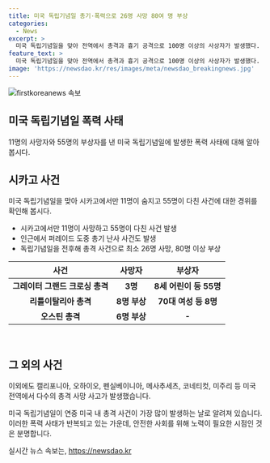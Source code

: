 ```yaml
---
title: 미국 독립기념일 총기·폭력으로 26명 사망 80여 명 부상
categories:
  - News
excerpt: >
  미국 독립기념일을 맞아 전역에서 총격과 흉기 공격으로 100명 이상의 사상자가 발생했다. 시카고에서만 11명이 사망하고 55명이 다쳤다. 이는 전년 동안의 비극과 비슷한 규모로, 미국 내 총기 사건이 가장 많은 날 중 하나로 꼽힌다. 해당 사건은 경찰이 원인을 조사 중이며, 사람들의 안전을 우려하게 만드는 사안으로 빠르게 확산되고 있다.
feature_text: >
  미국 독립기념일을 맞아 전역에서 총격과 흉기 공격으로 100명 이상의 사상자가 발생했다. 시카고에서만 11명이 사망하고 55명이 다쳤다. 이는 전년 동안의 비극과 비슷한 규모로, 미국 내 총기 사건이 가장 많은 날 중 하나로 꼽힌다. 해당 사건은 경찰이 원인을 조사 중이며, 사람들의 안전을 우려하게 만드는 사안으로 빠르게 확산되고 있다.
image: 'https://newsdao.kr/res/images/meta/newsdao_breakingnews.jpg'
---
```


<p><img src="https://newsdao.kr/res/images/meta/newsdao_breakingnews.jpg" alt="firstkoreanews 속보" /></p>

<h2 data-ke-size="size26">미국 독립기념일 폭력 사태</h2>

<p data-ke-size="size16">11명의 사망자와 55명의 부상자를 낸 미국 독립기념일에 발생한 폭력 사태에 대해 알아봅시다.</p>

<h2 data-ke-size="size24">시카고 사건</h2>

<p data-ke-size="size16">미국 독립기념일을 맞아 시카고에서만 11명이 숨지고 55명이 다친 사건에 대한 경위를 확인해 봅시다.</p>

<ul>
<li>시카고에서만 11명이 사망하고 55명이 다친 사건 발생</li>
<li>인근에서 퍼레이드 도중 총기 난사 사건도 발생</li>
<li>독립기념일을 전후해 총격 사건으로 최소 26명 사망, 80명 이상 부상</li>
</ul>

<table>
<thead>
<tr>
<th>사건</th>
<th>사망자</th>
<th>부상자</th>
</tr>
</thead>
<tbody>
<tr>
<td style="text-align: center; height: 17px;"><b>그레이터 그랜드 크로싱 총격</b></td>
<td style="text-align: center; height: 17px;"><b>3명</b></td>
<td style="text-align: center; height: 17px;"><b>8세 어린이 등 55명</b></td>
</tr>
<tr>
<td style="text-align: center; height: 17px;"><b>리틀이탈리아 총격</b></td>
<td style="text-align: center; height: 17px;"><b>8명 부상</b></td>
<td style="text-align: center; height: 17px;"><b>70대 여성 등 8명</b></td>
</tr>
<tr>
<td style="text-align: center; height: 17px;"><b>오스틴 총격</b></td>
<td style="text-align: center; height: 17px;"><b>6명 부상</b></td>
<td style="text-align: center; height: 17px;"><b>-</b></td>
</tr>
</tbody>
</table>

<p data-ke-size="size16">&nbsp;</p>

<h2 data-ke-size="size24">그 외의 사건</h2>

<p data-ke-size="size16">이외에도 캘리포니아, 오하이오, 펜실베이니아, 메사추세츠, 코네티컷, 미주리 등 미국 전역에서 다수의 총격 사망 사고가 발생했습니다.</p>

<p data-ke-size="size16">미국 독립기념일이 연중 미국 내 총격 사건이 가장 많이 발생하는 날로 알려져 있습니다. 이러한 폭력 사태가 반복되고 있는 가운데, 안전한 사회를 위해 노력이 필요한 시점인 것은 분명합니다.</p>
실시간 뉴스 속보는, <a href="https://newsdao.kr" rel="dofollow">https://newsdao.kr</a>


